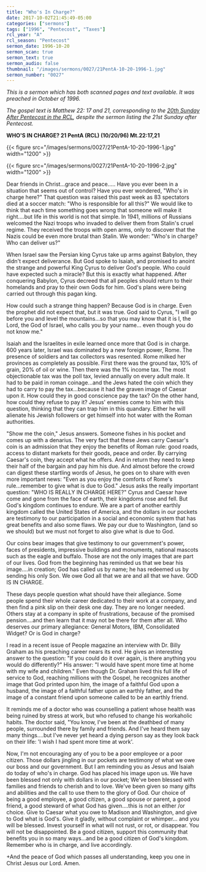 ```yaml
---
title: "Who's In Charge?"
date: 2017-10-02T21:45:49-05:00
categories: ["sermons"]
tags: ["1996", "Pentecost", "Taxes"]
rcl_year: "A"
rcl_season: "Pentecost"
sermon_date: 1996-10-20
sermon_scan: true
sermon_text: true
sermon_audio: false
thumbnail: "/images/sermons/0027/21PentA-10-20-1996-1.jpg"
sermon_number: "0027"
---
```

_This is a sermon which has both scanned pages and text available.  It was preached in October of 1996._

<!--more-->

_The gospel text is Matthew 22: 17 and 21, corresponding to the [20th Sunday After Pentecost in the RCL](https://lectionary.library.vanderbilt.edu/texts/?y=17134&z=p&d=79), despite the sermon listing the 21st Sunday after Pentecost._

**WHO'S IN CHARGE? 21 PentA (RCL) (10/20/96) Mt.22:17,21**

{{< figure src="/images/sermons/0027/21PentA-10-20-1996-1.jpg" width="1200" >}}

{{< figure src="/images/sermons/0027/21PentA-10-20-1996-2.jpg" width="1200" >}}

Dear friends in Christ...grace and peace.....
Have you ever been in a situation that seems out of control? Have you ever wondered, "Who's in charge here?" That question was raised this past week as 83 spectators died at a soccer match: "Who is responsible for all this?" We would like to think that each time something goes wrong that someone will make it right....but life in this world is not that simple. In 1941, millions of Russians welcomed the Nazi troops who invaded to deliver them from Stalin's cruel regime. They received the troops with open arms, only to discover that the Nazis could be even more brutal than Stalin. We wonder: "Who's in charge? Who can deliver us?"

When Israel saw the Persian king Cyrus take up arms against Babylon, they didn't expect deliverance. But God spoke to Isaiah, and promised to anoint the strange and powerful King Cyrus to deliver God's people. Who could have expected such a miracle? But this is exactly what happened. After conquering Babylon, Cyrus decreed that all peoples should return to their homelands and pray to their own Gods for him. God's plans were being carried out through this pagan king.

How could such a strange thing happen? Because God is in charge. Even the prophet did not expect that, but it was true. God said to Cyrus, "I will go before you and level the mountains...so that you may know that it is I, the Lord, the God of Israel, who calls you by your name... even though you do not know me."

Isaiah and the Israelites in exile learned once more that God is in charge. 600 years later, Israel was dominated by a new foreign power, Rome. The presence of soldiers and tax collectors was resented. Rome milked her provinces as completely as possible. First there was the ground tax, 10% of grain, 20% of oil or wine. Then there was the 1% income tax. The most objectionable tax was the poll tax, levied annually on every adult male. It had to be paid in roman coinage...and the Jews hated the coin which they had to carry to pay the tax...because it had the graven image of Caesar upon it.
How could they in good conscience pay the tax? On the other hand, how could they refuse to pay it? Jesus' enemies come to him with this question, thinking that they can trap him in this quandary. Either he will alienate his Jewish followers or get himself into hot water with the Roman authorities.

"Show me the coin," Jesus answers. Someone fishes in his pocket and comes up with a denarius. The very fact that these Jews carry Caesar's coin is an admission that they enjoy the benefits of Roman rule: good roads, access to distant markets for their goods, peace and order. By carrying Caesar's coin, they accept what he offers. And in return they need to keep their half of the bargain and pay him his due.
And almost before the crowd can digest these startling words of Jesus, he goes on to share with even more important news: "Even as you enjoy the comforts of Rome's rule...remember to give what is due to God." Jesus asks the really important question: "WHO IS REALLY IN CHARGE HERE?" Cyrus and Caesar have come and gone from the face of earth, their kingdoms rose and fell. But God's kingdom continues to endure. We are a part of another earthly kingdom called the United States of America, and the dollars in our pockets are testimony to our participation in a social and economic system that has great benefits and also some flaws. We pay our due to Washington, (and so we should) but we must not forget to also give what is due to God.

Our coins bear images that give testimony to our government's power, faces of presidents, impressive buildings and monuments, national mascots such as the eagle and buffalo. Those are not the only images that are part of our lives. God from the beginning has reminded us that we bear his image....in creation; God has called us by name; he has redeemed us by sending his only Son. We owe God all that we are and all that we have. GOD IS IN CHARGE.

These days people question what should have their allegiance. Some people spend their whole career dedicated to their work at a company, and then find a pink slip on their desk one day. They are no longer needed. Others stay at a company in spite of frustrations, because of the promised pension....and then learn that it may not be there for them after all. Who deserves our primary allegiance: General Motors, IBM, Consolidated Widget?
Or is God in charge?

I read in a recent issue of People magazine an interview with Dr. Billy Graham as his preaching career nears its end. He gives an interesting answer to the question: "If you could do it over again, is there anything you would do differently?" His answer: "I would have spent more time at home with my wife and children." Even though Dr. Graham lived this full life of service to God, reaching millions with the Gospel, he recognizes another image that God printed upon him, the image of a faithful God upon a husband, the image of a faithful father upon an earthly father, and the image of a constant friend upon someone called to be an earthly friend.

It reminds me of a doctor who was counselling a patient whose health was being ruined by stress at work, but who refused to change his workaholic habits. The doctor said, "You know, I've been at the deathbed of many people, surrounded there by family and friends. And I've heard them say many things....but I've never yet heard a dying person say as they look back on their life: 'I wish I had spent more time at work'.

Now, I'm not encouraging any of you to be a poor employee or a poor citizen. Those dollars jingling in our pockets are testimony of what we owe our boss and our government. But I am reminding you as Jesus and Isaiah do today of who's in charge. God has placed his image upon us. We have been blessed not only with dollars in our pocket; We've been blessed with families and friends to cherish and to love. We've been given so many gifts and abilities and the call to use them to the glory of God. Our choice of being a good employee, a good citizen, a good spouse or parent, a good friend, a good steward of what God has given....this is not an either /or choice. Give to Caesar what you owe to Madison and Washington, and give to God what is God's. Give it gladly, without complaint or whimper... and you will be blessed. Invest yourself in what will not rust, or rot, or disappear. You will not be disappointed. Be a good citizen, support this community that benefits you in so many ways...and be a good citizen of God's kingdom. Remember who is in charge, and live accordingly.

+And the peace of God which passes all understanding, keep you one in Christ Jesus our Lord. Amen.
